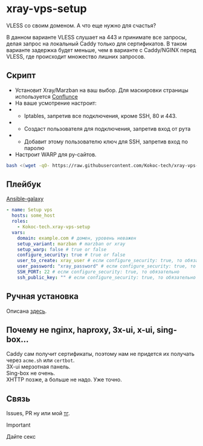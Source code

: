 # xray-vps-setup
VLESS со своим доменом. А что еще нужно для счастья?  

В данном варианте VLESS слушает на 443 и принимате все запросы, делая запрос на локальный Caddy только для сертификатов. В таком варианте задержка будет меньше, чем в варианте с Caddy/NGINX перед VLESS, где происходит множество лишних запросов. 
## Скрипт

- Установит Xray/Marzban на ваш выбор. Для маскировки страницы используется [Conflunce](https://github.com/Jolymmiles/confluence-marzban-home)
- На ваше усмотрение настроит:
- - Iptables, запретив все подключения, кроме SSH, 80 и 443.
- - Создаст пользователя для подключения, запретив вход от рута
- - Добавит этому пользователю ключ для SSH, запретив вход по паролю
- Настроит WARP для ру-сайтов.  
```bash
bash <(wget -qO- https://raw.githubusercontent.com/Kokoc-tech/xray-vps-setup/refs/heads/main/vps-setup.sh)
```

## Плейбук

[Ansible-galaxy](https://galaxy.ansible.com/ui/standalone/roles/Kokoc-tech/xray-vps-setup/install/)
```yaml
- name: Setup vps 
  hosts: some_host
  roles:
    - Kokoc-tech.xray-vps-setup  
  vars:
    domain: example.com # домен, уровень неважен
    setup_variant: marzban # marzban or xray
    setup_warp: false # true or false
    configure_security: true # true or false
    user_to_create: xray_user # если configure_security: true, то обязательно
    user_password: "xray_password" # если configure_security: true, то обязательно
    SSH_PORT: 22 # если configure_security: true, то обязательно
    ssh_public_key: "" # если configure_security: true, то обязательно
```

## Ручная установка

Описана [здесь](https://github.com/Kokoc-tech/xray-vps-setup/blob/main/install_in_docker.md).  

## Почему не nginx, haproxy, 3x-ui, x-ui, sing-box...

Caddy сам получит сертификаты, поэтому нам не придется их получать через `acme.sh` или `certbot`.  
3X-ui мерзотная панель.  
Sing-box не очень.  
XHTTP позже, а больше не надо. Уже точно. 

## Связь
Issues, PR ну или мой [тг](https://t.me/Kokoc-tech).

> [!IMPORTANT]
> Дайте секс
